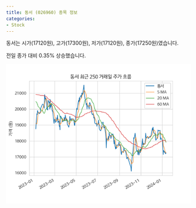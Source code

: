 ```yaml
---
title: 동서 (026960) 종목 정보
categories:
- Stock
---
```


동서는 시가(17120원), 고가(17300원), 저가(17120원), 종가(17250원)였습니다.

전일 종가 대비 0.35% 상승했습니다.

<!-- more -->

![026960](/assets/stock_images/026960.png)